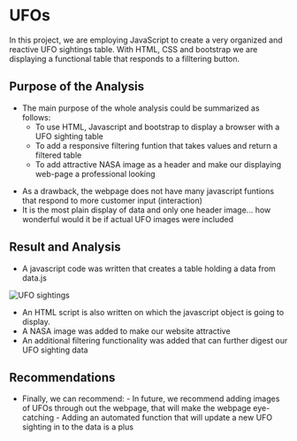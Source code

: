 # UFOs
In this project, we are employing JavaScript to create a very organized and reactive UFO sightings table. With HTML, CSS and bootstrap we are displaying a functional table that responds to a filltering button.

## Purpose of the Analysis
   * The main purpose of the whole analysis could be summarized as follows:
     - To use HTML, Javascript and bootstrap to display a browser with a UFO sighting table
     - To add a responsive filtering funtion that takes values and return a filtered table
     - To add attractive NASA image as a header and make our displaying web-page a professional looking

- As a drawback, the webpage does not have many javascript funtions that respond to more customer input (interaction)
- It is the most plain display of data and only one header image... how wonderful would it be if actual UFO images were included

## Result and Analysis
   - A javascript code was written that creates a table holding a data from data.js

![UFO sightings](https://user-images.githubusercontent.com/89214854/144195857-c76968b5-fcfd-44fa-b2a1-e3be7901b0b6.png)

   - An HTML script is also written on which the javascript object is going to display.
   - A NASA image was added to make our website attractive
   - An additional filtering functionality was added that can further digest our UFO sighting data

   ## Recommendations
   * Finally, we can recommend:
    - In future, we recommend adding images of UFOs through out the webpage, that will make the webpage eye-catching
    - Adding an automated function that will update a new UFO sighting in to the data is a plus
